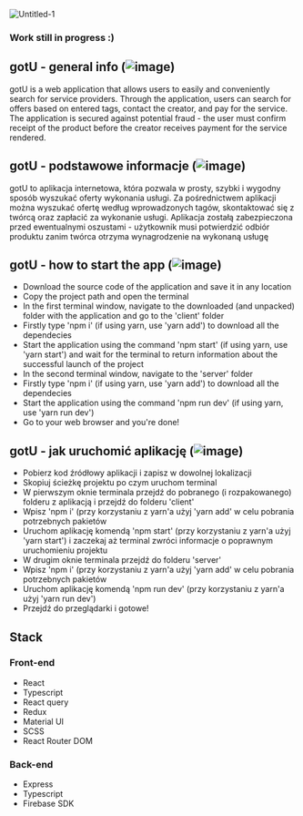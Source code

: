 ![Untitled-1](https://user-images.githubusercontent.com/72217754/229488843-39176339-9aa3-4a52-910d-ac0322d98399.png)
### Work still in progress :)
## gotU - general info (![image](https://user-images.githubusercontent.com/72217754/229490872-1ade52dd-d541-4ae9-90bb-06650ec33129.png))
gotU is a web application that allows users to easily and conveniently search for service providers. Through the application, users can search for offers based on entered tags, contact the creator, and pay for the service. 
The application is secured against potential fraud - the user must confirm receipt of the product before the creator receives payment for the service rendered.

## gotU - podstawowe informacje (![image](https://user-images.githubusercontent.com/72217754/229490912-e4dd8ea8-c91d-408a-b95c-d96d2bb40a83.png))
gotU to aplikacja internetowa, która pozwala w prosty, szybki i wygodny sposób wyszukać oferty wykonania usługi. Za pośrednictwem aplikacji można wyszukać ofertę według wprowadzonych tagów, skontaktować się z twórcą oraz zapłacić za wykonanie usługi.
Aplikacja zostałą zabezpieczona przed ewentualnymi oszustami - użytkownik musi potwierdzić odbiór produktu zanim twórca otrzyma wynagrodzenie na wykonaną usługę

## gotU - how to start the app (![image](https://user-images.githubusercontent.com/72217754/229490872-1ade52dd-d541-4ae9-90bb-06650ec33129.png))
  * Download the source code of the application and save it in any location
  * Copy the project path and open the terminal
  * In the first terminal window, navigate to the downloaded (and unpacked) folder with the application and go to the 'client' folder
  * Firstly type 'npm i' (if using yarn, use 'yarn add') to download all the dependecies
  * Start the application using the command 'npm start' (if using yarn, use 'yarn start') and wait for the terminal to return information about the successful launch of  the project
  * In the second terminal window, navigate to the 'server' folder
  * Firstly type 'npm i' (if using yarn, use 'yarn add') to download all the dependecies
  * Start the application using the command 'npm run dev' (if using yarn, use 'yarn run dev')
  * Go to your web browser and you're done!

## gotU - jak uruchomić aplikację (![image](https://user-images.githubusercontent.com/72217754/229490912-e4dd8ea8-c91d-408a-b95c-d96d2bb40a83.png))
  * Pobierz kod źródłowy aplikacji i zapisz w dowolnej lokalizacji
  * Skopiuj ścieżkę projektu po czym uruchom terminal
  * W pierwszym oknie terminala przejdź do pobranego (i rozpakowanego) folderu z aplikacją i przejdź do folderu 'client'
  * Wpisz 'npm i' (przy korzystaniu z yarn'a użyj 'yarn add' w celu pobrania potrzebnych pakietów
  * Uruchom aplikację komendą 'npm start' (przy korzystaniu z yarn'a użyj 'yarn start') i zaczekaj aż terminal zwróci informacje o poprawnym uruchomieniu projektu
  * W drugim oknie terminala przejdź do folderu 'server'
  * Wpisz 'npm i' (przy korzystaniu z yarn'a użyj 'yarn add' w celu pobrania potrzebnych pakietów
  * Uruchom aplikację komendą 'npm run dev' (przy korzystaniu z yarn'a użyj 'yarn run dev')
  * Przejdź do przeglądarki i gotowe!

## Stack
### Front-end
  * React
  * Typescript
  * React query
  * Redux
  * Material UI
  * SCSS
  * React Router DOM

### Back-end
  * Express
  * Typescript
  * Firebase SDK
